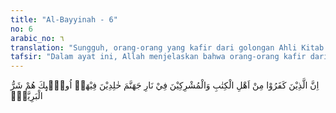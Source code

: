 ```yaml
---
title: "Al-Bayyinah - 6"
no: 6
arabic_no: ٦
translation: "Sungguh, orang-orang yang kafir dari golongan Ahli Kitab dan orang-orang musyrik (akan masuk) ke neraka Jahanam; mereka kekal di dalamnya selama-lamanya. Mereka itu adalah sejahat-jahat makhluk."
tafsir: "Dalam ayat ini, Allah menjelaskan bahwa orang-orang kafir dari kalangan Ahli Kitab dan orang musyrik telah mengotori jiwanya dengan syirik dan maksiat-maksiat serta mengingkari kebenaran nyata kenabian Muhammad saw. Mereka akan disiksa Allah dengan siksaan yang tidak memungkinkan mereka untuk melepaskan diri darinya untuk selama-lamanya, yaitu api neraka yang menyala-nyala. Siksaan itu sebagai balasan atas perbuatan mereka. Mereka itu tergolong makhluk yang paling buruk."
---
```


اِنَّ الَّذِيْنَ كَفَرُوْا مِنْ اَهْلِ الْكِتٰبِ وَالْمُشْرِكِيْنَ فِيْ نَارِ جَهَنَّمَ خٰلِدِيْنَ فِيْهَاۗ اُولٰۤىِٕكَ هُمْ شَرُّ الْبَرِيَّةِۗ
